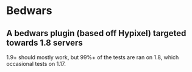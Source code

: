 # Bedwars
## A bedwars plugin (based off Hypixel) targeted towards 1.8 servers 

1.9+ should mostly work, but 99%+ of the tests are ran on 1.8, which occasional tests on 1.17.

